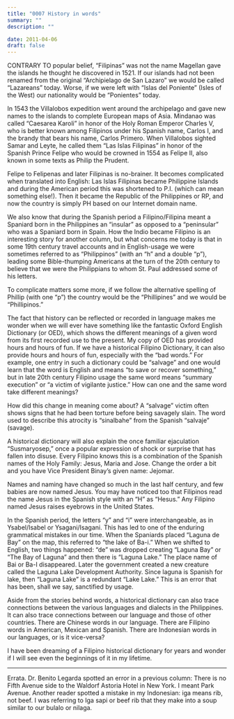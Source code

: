 ```yaml
---
title: "0007 History in words"
summary: ""
description: ""

date: 2011-04-06
draft: false
---
```


CONTRARY TO popular belief, “Filipinas” was not the name Magellan gave the islands he thought he discovered in 1521. If our islands had not been renamed from the original “Archipielago de San Lazaro” we would be called “Lazareans” today. Worse, if we were left with “Islas del Poniente” (Isles of the West) our nationality would be “Ponientes” today.

In 1543 the Villalobos expedition went around the archipelago and gave new names to the islands to complete European maps of Asia. Mindanao was called “Caesarea Karoli” in honor of the Holy Roman Emperor Charles V, who is better known among Filipinos under his Spanish name, Carlos I, and the brandy that bears his name, Carlos Primero. When Villalobos sighted Samar and Leyte, he called them “Las Islas Filipinas” in honor of the Spanish Prince Felipe who would be crowned in 1554 as Felipe II, also known in some texts as Philip the Prudent.

Felipe to Felipenas and later Filipinas is no-brainer. It becomes complicated when translated into English: Las Islas Filipinas became Philippine Islands and during the American period this was shortened to P.I. (which can mean something else!). Then it became the Republic of the Philippines or RP, and now the country is simply PH based on our Internet domain name.

We also know that during the Spanish period a Filipino/Filipina meant a Spaniard born in the Philippines an “insular” as opposed to a “peninsular” who was a Spaniard born in Spain. How the Indio became Filipino is an interesting story for another column, but what concerns me today is that in some 19th century travel accounts and in English-usage we were sometimes referred to as “Philippinos” (with an “h” and a double “p”), leading some Bible-thumping Americans at the turn of the 20th century to believe that we were the Philippians to whom St. Paul addressed some of his letters.

To complicate matters some more, if we follow the alternative spelling of Phillip (with one “p”) the country would be the “Phillipines” and we would be “Phillipinos.”

The fact that history can be reflected or recorded in language makes me wonder when we will ever have something like the fantastic Oxford English Dictionary (or OED), which shows the different meanings of a given word from its first recorded use to the present. My copy of OED has provided hours and hours of fun. If we have a historical Filipino Dictionary, it can also provide hours and hours of fun, especially with the “bad words.” For example, one entry in such a dictionary could be “salvage” and one would learn that the word is English and means “to save or recover something,” but in late 20th century Filipino usage the same word means “summary execution” or “a victim of vigilante justice.” How can one and the same word take different meanings?

How did this change in meaning come about? A “salvage” victim often shows signs that he had been torture before being savagely slain. The word used to describe this atrocity is “sinalbahe” from the Spanish “salvaje” (savage).

A historical dictionary will also explain the once familiar ejaculation “Susmaryosep,” once a popular expression of shock or surprise that has fallen into disuse. Every Filipino knows this is a combination of the Spanish names of the Holy Family: Jesus, Maria and Jose. Change the order a bit and you have Vice President Binay’s given name: Jejomar.

Names and naming have changed so much in the last half century, and few babies are now named Jesus. You may have noticed too that Filipinos read the name Jesus in the Spanish style with an “H” as “Hesus.” Any Filipino named Jesus raises eyebrows in the United States.

In the Spanish period, the letters “y” and “i” were interchangeable, as in Ysabel/Isabel or Ysagani/Isagani. This has led to one of the enduring grammatical mistakes in our time. When the Spaniards placed “Laguna de Bay” on the map, this referred to “the lake of Ba-i.” When we shifted to English, two things happened: “de” was dropped creating “Laguna Bay” or “The Bay of Laguna” and then there is “Laguna Lake.” The place name of Bai or Ba-I disappeared. Later the government created a new creature called the Laguna Lake Development Authority. Since laguna is Spanish for lake, then “Laguna Lake” is a redundant “Lake Lake.” This is an error that has been, shall we say, sanctified by usage.

Aside from the stories behind words, a historical dictionary can also trace connections between the various languages and dialects in the Philippines. It can also trace connections between our language and those of other countries. There are Chinese words in our language. There are Filipino words in American, Mexican and Spanish. There are Indonesian words in our languages, or is it vice-versa?

I have been dreaming of a Filipino historical dictionary for years and wonder if I will see even the beginnings of it in my lifetime.

* * *

Errata. Dr. Benito Legarda spotted an error in a previous column: There is no Fifth Avenue side to the Waldorf Astoria Hotel in New York. I meant Park Avenue. Another reader spotted a mistake in my Indonesian: iga means rib, not beef. I was referring to Iga sapi or beef rib that they make into a soup similar to our bulalo or nilaga.
